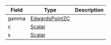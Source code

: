 | Field | Type                                        | Description |
| ----- | ------------------------------------------- | ----------- |
| gamma | [EdwardsPointZC](/idl/types/EdwardsPointZC) |             |
| c     | [Scalar](/idl/types/Scalar)                 |             |
| s     | [Scalar](/idl/types/Scalar)                 |             |
